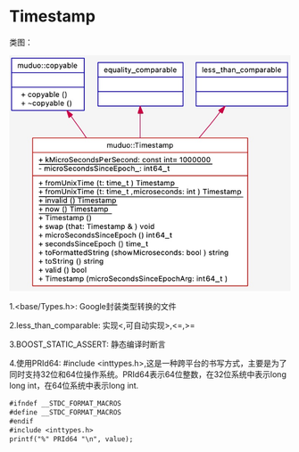 # Timestamp

类图：

![avatar](/notes/image/UMLClassDiagram-Timestamp.png)

1.<base/Types.h>: Google封装类型转换的文件

2.less_than_comparable: 实现<,可自动实现>,<=,>=

3.BOOST_STATIC_ASSERT: 静态编译时断言

4.使用PRId64: #include <inttypes.h>,这是一种跨平台的书写方式，主要是为了同时支持32位和64位操作系统。PRId64表示64位整数，在32位系统中表示long long int，在64位系统中表示long int.
```
#ifndef __STDC_FORMAT_MACROS
#define __STDC_FORMAT_MACROS
#endif
#include <inttypes.h>
printf("%" PRId64 "\n", value);
```